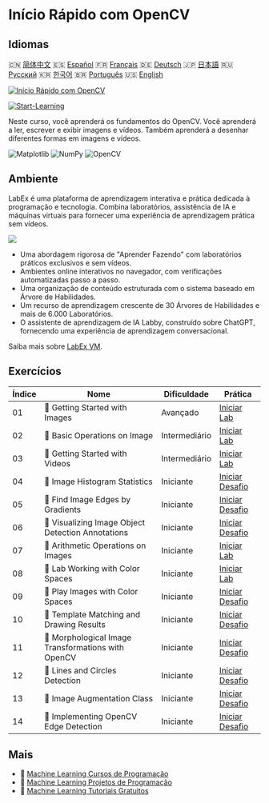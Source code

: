 # Início Rápido com OpenCV

## Idiomas

🇨🇳 [简体中文](README_zh.md) 🇪🇸 [Español](README_es.md) 🇫🇷 [Français](README_fr.md) 🇩🇪 [Deutsch](README_de.md) 🇯🇵 [日本語](README_ja.md) 🇷🇺 [Русский](README_ru.md) 🇰🇷 [한국어](README_ko.md) 🇧🇷 [Português](README_pt.md) 🇺🇸 [English](README.md) 

[![Início Rápido com OpenCV](https://cover-creator.labex.io/quick-start-with-opencv.png?lang=pt)](https://labex.io/pt/courses/quick-start-with-opencv)

[![Start-Learning](https://img.shields.io/badge/Start-Learning-whitesmoke?style=for-the-badge)](https://labex.io/pt/courses/quick-start-with-opencv)

Neste curso, você aprenderá os fundamentos do OpenCV. Você aprenderá a ler, escrever e exibir imagens e vídeos. Também aprenderá a desenhar diferentes formas em imagens e vídeos.

![Matplotlib](https://img.shields.io/badge/Matplotlib-whitesmoke?style=for-the-badge&logo=matplotlib)
![NumPy](https://img.shields.io/badge/NumPy-whitesmoke?style=for-the-badge&logo=numpy)
![OpenCV](https://img.shields.io/badge/OpenCV-whitesmoke?style=for-the-badge&logo=opencv)


## Ambiente

LabEx é uma plataforma de aprendizagem interativa e prática dedicada à programação e tecnologia. Combina laboratórios, assistência de IA e máquinas virtuais para fornecer uma experiência de aprendizagem prática sem vídeos.

![](https://tutorial-screenshot.getvm.io/images/vm-1725247253.png)

- Uma abordagem rigorosa de "Aprender Fazendo" com laboratórios práticos exclusivos e sem vídeos.
- Ambientes online interativos no navegador, com verificações automatizadas passo a passo.
- Uma organização de conteúdo estruturada com o sistema baseado em Árvore de Habilidades.
- Um recurso de aprendizagem crescente de 30 Árvores de Habilidades e mais de 6.000 Laboratórios.
- O assistente de aprendizagem de IA Labby, construído sobre ChatGPT, fornecendo uma experiência de aprendizagem conversacional.

Saiba mais sobre [LabEx VM](https://support.labex.io/using-labex/virtual-machine).

## Exercícios

|   Índice | Nome                                               | Dificuldade   | Prática                                                                                                                             |
|----------|----------------------------------------------------|---------------|-------------------------------------------------------------------------------------------------------------------------------------|
|       01 | 📖 Getting Started with Images                     | Avançado      | <a target='_blank' href='https://labex.io/pt/tutorials/opencv-getting-started-with-images-8438'>Iniciar Lab</a>                     |
|       02 | 📖 Basic Operations on Image                       | Intermediário | <a target='_blank' href='https://labex.io/pt/tutorials/opencv-basic-operations-on-image-67174'>Iniciar Lab</a>                      |
|       03 | 📖 Getting Started with Videos                     | Intermediário | <a target='_blank' href='https://labex.io/pt/tutorials/opencv-getting-started-with-videos-14766'>Iniciar Lab</a>                    |
|       04 | 🎯 Image Histogram Statistics                      | Iniciante     | <a target='_blank' href='https://labex.io/pt/labs/matplotlib-image-histogram-statistics-259076'>Iniciar Desafio</a>                 |
|       05 | 🎯 Find Image Edges by Gradients                   | Iniciante     | <a target='_blank' href='https://labex.io/pt/labs/numpy-find-image-edges-by-gradients-259151'>Iniciar Desafio</a>                   |
|       06 | 🎯 Visualizing Image Object Detection Annotations  | Iniciante     | <a target='_blank' href='https://labex.io/pt/labs/opencv-visualizing-image-object-detection-annotations-136088'>Iniciar Desafio</a> |
|       07 | 📖 Arithmetic Operations on Images                 | Iniciante     | <a target='_blank' href='https://labex.io/pt/tutorials/opencv-arithmetic-operations-on-images-38502'>Iniciar Lab</a>                |
|       08 | 📖 Lab Working with Color Spaces                   | Iniciante     | <a target='_blank' href='https://labex.io/pt/tutorials/opencv-lab-working-with-color-spaces-21417'>Iniciar Lab</a>                  |
|       09 | 🎯 Play Images with Color Spaces                   | Iniciante     | <a target='_blank' href='https://labex.io/pt/labs/opencv-play-images-with-color-spaces-8836'>Iniciar Desafio</a>                    |
|       10 | 🎯 Template Matching and Drawing Results           | Iniciante     | <a target='_blank' href='https://labex.io/pt/labs/opencv-template-matching-and-drawing-results-9683'>Iniciar Desafio</a>            |
|       11 | 🎯 Morphological Image Transformations with OpenCV | Iniciante     | <a target='_blank' href='https://labex.io/pt/labs/opencv-morphological-image-transformations-with-opencv-9677'>Iniciar Desafio</a>  |
|       12 | 🎯 Lines and Circles Detection                     | Iniciante     | <a target='_blank' href='https://labex.io/pt/labs/opencv-lines-and-circles-detection-13393'>Iniciar Desafio</a>                     |
|       13 | 🎯 Image Augmentation Class                        | Iniciante     | <a target='_blank' href='https://labex.io/pt/labs/opencv-image-augmentation-class-107208'>Iniciar Desafio</a>                       |
|       14 | 🎯 Implementing OpenCV Edge Detection              | Iniciante     | <a target='_blank' href='https://labex.io/pt/labs/opencv-implementing-opencv-edge-detection-13391'>Iniciar Desafio</a>              |

## Mais

- 🔗 [Machine Learning Cursos de Programação](https://github.com/labex-labs/awesome-programming-courses)
- 🔗 [Machine Learning Projetos de Programação](https://github.com/labex-labs/awesome-programming-projects)
- 🔗 [Machine Learning Tutoriais Gratuitos](https://github.com/labex-labs/ml-free-tutorials)

